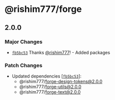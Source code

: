 # @rishim777/forge

## 2.0.0

### Major Changes

- [`fb5bc53`](https://github.com/rishim777/RMS-FORGE/commit/fb5bc53f82ea63888d497db5153e4eb0ffe6006f)
  Thanks [@rishim777](https://github.com/rishim777)! - Added packages

### Patch Changes

- Updated dependencies
  [[`fb5bc53`](https://github.com/rishim777/RMS-FORGE/commit/fb5bc53f82ea63888d497db5153e4eb0ffe6006f)]:
  - @rishim777/forge-design-tokens@2.0.0
  - @rishim777/forge-utils@2.0.0
  - @rishim777/forge-text@2.0.0

